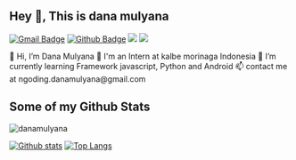 ## Hey 👋, This is dana mulyana
[![Gmail Badge](https://img.shields.io/badge/-ngoding.danamulyana@gmail.com-c14438?style=flat&logo=Gmail&logoColor=white&link=mailto:ngoding.danamulyana@gmail.com)](mailto:ngoding.danamulyana@gmail.com)
[![Github Badge](https://img.shields.io/badge/-danamulyana-grey?style=flat&logo=github&logoColor=white&link=https://github.com/danamulyana/)](https://www.github.com/danamulyana/)
<a href="https://www.linkedin.com/in/dana-mulyana-a30699163/"><img src="https://img.shields.io/badge/dana_mulyana-0077B5?style=for-the-badge&logo=linkedin&logoColor=white"></a>
<a href="https://www.buymeacoffee.com/danamulyana"><img src="https://img.shields.io/badge/Buy_Me_A_Coffee-FFDD00?style=for-the-badge&logo=buy-me-a-coffee&logoColor=black"></a>
<p align='left'>👋 Hi, I’m Dana Mulyana
👀 I'm an Intern at kalbe morinaga Indonesia
🌱 I’m currently learning Framework javascript, Python and Android
📫 contact me at ngoding.danamulyana@gmail.com
</p>

## Some of my Github Stats
<p align=left> <img src=https://komarev.com/ghpvc/?username=danamulyana alt=danamulyana /> </p>

[![Github stats](https://github-readme-stats.vercel.app/api?username=danamulyana&show_icons=true&include_all_commits=true)](https://github.com/danamulyana/github-readme-stats)
[![Top Langs](https://github-readme-stats.vercel.app/api/top-langs/?username=danamulyana&layout=compact)](https://github.com/danamulyana/github-readme-stats)
